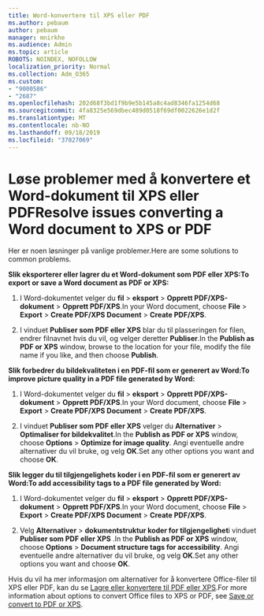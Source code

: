 ```yaml
---
title: Word-konvertere til XPS eller PDF
ms.author: pebaum
author: pebaum
manager: mnirkhe
ms.audience: Admin
ms.topic: article
ROBOTS: NOINDEX, NOFOLLOW
localization_priority: Normal
ms.collection: Adm_O365
ms.custom:
- "9000586"
- "2687"
ms.openlocfilehash: 202d68f3bd1f9b9e5b145a8c4ad8346fa1254d68
ms.sourcegitcommit: 4fa8325e569dbec489d0518f69df0022626e1d2f
ms.translationtype: MT
ms.contentlocale: nb-NO
ms.lasthandoff: 09/18/2019
ms.locfileid: "37027069"
---
```

# <a name="resolve-issues-converting-a-word-document-to-xps-or-pdf"></a><span data-ttu-id="92e10-102">Løse problemer med å konvertere et Word-dokument til XPS eller PDF</span><span class="sxs-lookup"><span data-stu-id="92e10-102">Resolve issues converting a Word document to XPS or PDF</span></span>

<span data-ttu-id="92e10-103">Her er noen løsninger på vanlige problemer.</span><span class="sxs-lookup"><span data-stu-id="92e10-103">Here are some solutions to common problems.</span></span> 

<span data-ttu-id="92e10-104">**Slik eksporterer eller lagrer du et Word-dokument som PDF eller XPS:**</span><span class="sxs-lookup"><span data-stu-id="92e10-104">**To export or save a Word document as PDF or XPS:**</span></span>

1. <span data-ttu-id="92e10-105">I Word-dokumentet velger du **fil** > **eksport** > **Opprett PDF/XPS-dokument** > **Opprett PDF/XPS**.</span><span class="sxs-lookup"><span data-stu-id="92e10-105">In your Word document, choose  **File** > **Export** > **Create PDF/XPS Document** > **Create PDF/XPS**.</span></span>

2. <span data-ttu-id="92e10-106">I vinduet **Publiser som PDF eller XPS** blar du til plasseringen for filen, endrer filnavnet hvis du vil, og velger deretter **Publiser**.</span><span class="sxs-lookup"><span data-stu-id="92e10-106">In the **Publish as PDF or XPS** window, browse to the location for your file, modify the file name if you like, and then choose **Publish**.</span></span>

<span data-ttu-id="92e10-107">**Slik forbedrer du bildekvaliteten i en PDF-fil som er generert av Word:**</span><span class="sxs-lookup"><span data-stu-id="92e10-107">**To improve picture quality in a PDF file generated by Word:**</span></span>

1. <span data-ttu-id="92e10-108">I Word-dokumentet velger du **fil** > **eksport** > **Opprett PDF/XPS-dokument** > **Opprett PDF/XPS**.</span><span class="sxs-lookup"><span data-stu-id="92e10-108">In your Word document, choose  **File** > **Export** > **Create PDF/XPS Document** > **Create PDF/XPS**.</span></span>

2. <span data-ttu-id="92e10-109">I vinduet **Publiser som PDF eller XPS** velger du **Alternativer** > **Optimaliser for bildekvalitet**.</span><span class="sxs-lookup"><span data-stu-id="92e10-109">In the **Publish as PDF or XPS** window, choose **Options** > **Optimize for image quality**.</span></span> <span data-ttu-id="92e10-110">Angi eventuelle andre alternativer du vil bruke, og velg **OK**.</span><span class="sxs-lookup"><span data-stu-id="92e10-110">Set any other options you want and choose **OK**.</span></span> 

<span data-ttu-id="92e10-111">**Slik legger du til tilgjengelighets koder i en PDF-fil som er generert av Word:**</span><span class="sxs-lookup"><span data-stu-id="92e10-111">**To add accessibility tags to a PDF file generated by Word:**</span></span>
 
1. <span data-ttu-id="92e10-112">I Word-dokumentet velger du **fil** > **eksport** > **Opprett PDF/XPS-dokument** > **Opprett PDF/XPS**.</span><span class="sxs-lookup"><span data-stu-id="92e10-112">In your Word document, choose  **File** > **Export** > **Create PDF/XPS Document** > **Create PDF/XPS**.</span></span>

2. <span data-ttu-id="92e10-113">Velg **Alternativer** > **dokumentstruktur koder for tilgjengelighet**i vinduet **Publiser som PDF eller XPS** .</span><span class="sxs-lookup"><span data-stu-id="92e10-113">In the **Publish as PDF or XPS** window, choose **Options** > **Document structure tags for accessibility**.</span></span> <span data-ttu-id="92e10-114">Angi eventuelle andre alternativer du vil bruke, og velg **OK**.</span><span class="sxs-lookup"><span data-stu-id="92e10-114">Set any other options you want and choose **OK**.</span></span>

<span data-ttu-id="92e10-115">Hvis du vil ha mer informasjon om alternativer for å konvertere Office-filer til XPS eller PDF, kan du se [Lagre eller konvertere til PDF eller XPS](https://support.office.com/article/d85416c5-7d77-4fd6-a216-6f4bf7c7c110).</span><span class="sxs-lookup"><span data-stu-id="92e10-115">For more information about options to convert Office files to XPS or PDF, see [Save or convert to PDF or XPS](https://support.office.com/article/d85416c5-7d77-4fd6-a216-6f4bf7c7c110).</span></span>